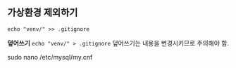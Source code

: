 

## 가상환경 제외하기
`echo "venv/" >> .gitignore`

**덮어쓰기**
`echo "venv/" > .gitignore`
덮어쓰기는 내용을 변경시키므로 주의해야 함.



sudo nano /etc/mysql/my.cnf